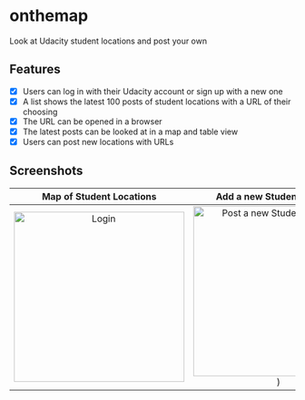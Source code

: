 # onthemap

Look at Udacity student locations and post your own

## Features
- [x] Users can log in with their Udacity account or sign up with a new one
- [x] A list shows the latest 100 posts of student locations with a URL of their choosing
- [x] The URL can be opened in a browser
- [x] The latest posts can be looked at in a map and table view
- [x] Users can post new locations with URLs

## Screenshots

Map of Student Locations   |   Add a new Student Location
:-------------------------:|:-------------------------:
<img src="https://user-images.githubusercontent.com/49632333/64506069-166c6380-d28b-11e9-941c-fe397950d2f9.png" width="300" alt="Login">  |  <img src="https://user-images.githubusercontent.com/49632333/64506149-56cbe180-d28b-11e9-82b1-8dcb3f87a817.png" width="300" alt="Post a new Student Location">)









